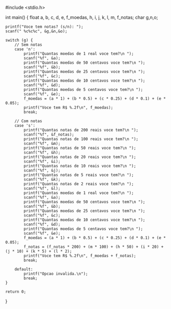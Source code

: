 #include <stdio.h>

int main() {
    float a, b, c, d, e, f_moedas, h, i, j, k, l, m, f_notas;
    char g,n,o;

    printf("Voce tem notas? (s/n): ");
    scanf(" %c%c%c", &g,&n,&o);

    switch (g) {
        // Sem notas
        case 'n':
            printf("Quantas moedas de 1 real voce tem?\n ");
            scanf("%f", &a);
            printf("Quantas moedas de 50 centavos voce tem?\n ");
            scanf("%f", &b);
            printf("Quantas moedas de 25 centavos voce tem?\n ");
            scanf("%f", &c);
            printf("Quantas moedas de 10 centavos voce tem?\n ");
            scanf("%f", &d);
            printf("Quantas moedas de 5 centavos voce tem?\n ");
            scanf("%f", &e);
            f_moedas = (a * 1) + (b * 0.5) + (c * 0.25) + (d * 0.1) + (e * 0.05);
            printf("Voce tem R$ %.2f\n", f_moedas);
            break;

        // Com notas
        case 's':
            printf("Quantas notas de 200 reais voce tem?\n ");
            scanf("%f", &f_notas);
            printf("Quantas notas de 100 reais voce tem?\n ");
            scanf("%f", &m);
            printf("Quantas notas de 50 reais voce tem?\n ");
            scanf("%f", &h);
            printf("Quantas notas de 20 reais voce tem?\n ");
            scanf("%f", &i);
            printf("Quantas notas de 10 reais voce tem?\n ");
            scanf("%f", &j);
            printf("Quantas notas de 5 reais voce tem?\n ");
            scanf("%f", &k);
            printf("Quantas notas de 2 reais voce tem?\n ");
            scanf("%f", &l);
            printf("Quantas moedas de 1 real voce tem?\n ");
            scanf("%f", &a);
            printf("Quantas moedas de 50 centavos voce tem?\n ");
            scanf("%f", &b);
            printf("Quantas moedas de 25 centavos voce tem?\n ");
            scanf("%f", &c);
            printf("Quantas moedas de 10 centavos voce tem?\n ");
            scanf("%f", &d);
            printf("Quantas moedas de 5 centavos voce tem?\n ");
            scanf("%f", &e);
            f_moedas = (a * 1) + (b * 0.5) + (c * 0.25) + (d * 0.1) + (e * 0.05);
            f_notas = (f_notas * 200) + (m * 100) + (h * 50) + (i * 20) + (j * 10) + (k * 5) + (l * 2);
            printf("Voce tem R$ %.2f\n", f_moedas + f_notas);
            break;

        default:
            printf("Opcao invalida.\n");
            break;
    }

    return 0;
}
